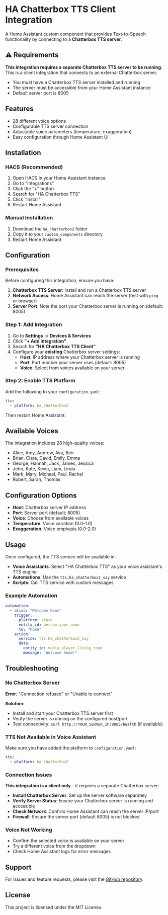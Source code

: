 # HA Chatterbox TTS Client Integration

A Home Assistant custom component that provides Text-to-Speech functionality by connecting to a **Chatterbox TTS server**.

## ⚠️ Requirements

**This integration requires a separate Chatterbox TTS server to be running.** This is a client integration that connects to an external Chatterbox server.

- You must have a Chatterbox TTS server installed and running
- The server must be accessible from your Home Assistant instance
- Default server port is 8005

## Features

- 28 different voice options
- Configurable TTS server connection
- Adjustable voice parameters (temperature, exaggeration)
- Easy configuration through Home Assistant UI

## Installation

### HACS (Recommended)

1. Open HACS in your Home Assistant instance
2. Go to "Integrations"
3. Click the "+" button
4. Search for "HA Chatterbox TTS"
5. Click "Install"
6. Restart Home Assistant

### Manual Installation

1. Download the `ha_chatterbox2` folder
2. Copy it to your `custom_components` directory
3. Restart Home Assistant

## Configuration

### Prerequisites

Before configuring this integration, ensure you have:

1. **Chatterbox TTS Server**: Install and run a Chatterbox TTS server
2. **Network Access**: Home Assistant can reach the server (test with `ping` or browser)
3. **Server Port**: Note the port your Chatterbox server is running on (default: 8005)

### Step 1: Add Integration

1. Go to **Settings** → **Devices & Services**
2. Click **"+ Add Integration"**
3. Search for **"HA Chatterbox TTS Client"**
4. Configure your **existing** Chatterbox server settings:
   - **Host**: IP address where your Chatterbox server is running
   - **Port**: Port number your server uses (default: 8005)
   - **Voice**: Select from voices available on your server

### Step 2: Enable TTS Platform

Add the following to your `configuration.yaml`:

```yaml
tts:
  - platform: ha_chatterbox2
```

Then restart Home Assistant.

## Available Voices

The integration includes 28 high-quality voices:

- Alice, Amy, Andrew, Ava, Ben
- Brian, Clara, David, Emily, Emma
- George, Hannah, Jack, James, Jessica
- John, Kate, Kevin, Liam, Linda
- Mark, Mary, Michael, Paul, Rachel
- Robert, Sarah, Thomas

## Configuration Options

- **Host**: Chatterbox server IP address
- **Port**: Server port (default: 8005)
- **Voice**: Choose from available voices
- **Temperature**: Voice variation (0.0-1.0)
- **Exaggeration**: Voice emphasis (0.0-2.0)

## Usage

Once configured, the TTS service will be available in:

- **Voice Assistants**: Select "HA Chatterbox TTS" as your voice assistant's TTS engine
- **Automations**: Use the `tts.ha_chatterbox2_say` service
- **Scripts**: Call TTS service with custom messages

### Example Automation

```yaml
automation:
  - alias: "Welcome Home"
    trigger:
      platform: state
      entity_id: person.your_name
      to: "home"
    action:
      service: tts.ha_chatterbox2_say
      data:
        entity_id: media_player.living_room
        message: "Welcome home!"
```

## Troubleshooting

### No Chatterbox Server

**Error**: "Connection refused" or "Unable to connect"

**Solution**: 
- Install and start your Chatterbox TTS server first
- Verify the server is running on the configured host/port
- Test connectivity: `curl http://YOUR_SERVER_IP:8005/health` (if available)

### TTS Not Available in Voice Assistant

Make sure you have added the platform to `configuration.yaml`:

```yaml
tts:
  - platform: ha_chatterbox2
```

### Connection Issues

**This integration is a client only** - it requires a separate Chatterbox server:

- **Install Chatterbox Server**: Set up the server software separately
- **Verify Server Status**: Ensure your Chatterbox server is running and accessible
- **Check Network**: Confirm Home Assistant can reach the server IP/port
- **Firewall**: Ensure the server port (default 8005) is not blocked

### Voice Not Working

- Confirm the selected voice is available on your server
- Try a different voice from the dropdown
- Check Home Assistant logs for error messages

## Support

For issues and feature requests, please visit the [GitHub repository](https://github.com/Jacid23/HA_Chatterbox).

## License

This project is licensed under the MIT License.
